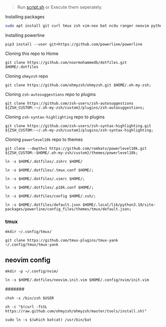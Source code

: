 
> Run [script.sh](./script.sh) or Execute them seperately. 




Installing packages
```bash
sudo apt install git curl tmux zsh vim-nox bat ncdu ranger neovim python3 python3-pip htop neofetch powerline ifstat nethogs exa
```
Installing powerline
```
pip3 install --user git+https://github.com/powerline/powerline
```
Cloning this repo to Home
```git
git clone https://github.com/noormohammedb/dotfiles.git $HOME/.dotfiles
```
Cloning `ohmyzsh` repo
```git
git clone https://github.com/ohmyzsh/ohmyzsh.git $HOME/.oh-my-zsh;
```
Cloning `zsh-autosuggestions` repo to plugins
```git
git clone https://github.com/zsh-users/zsh-autosuggestions ${ZSH_CUSTOM:-~/.oh-my-zsh/custom}/plugins/zsh-autosuggestions;
```
Cloning `zsh-syntax-highlighting` repo to plugins
```git
git clone https://github.com/zsh-users/zsh-syntax-highlighting.git ${ZSH_CUSTOM:-~/.oh-my-zsh/custom}/plugins/zsh-syntax-highlighting;
```
Cloning `powerlevel10k` repo to themes
```git
git clone --depth=1 https://github.com/romkatv/powerlevel10k.git ${ZSH_CUSTOM:-$HOME/.oh-my-zsh/custom}/themes/powerlevel10k;
```

```
ln -s $HOME/.dotfiles/.zshrc $HOME/
```
```
ln -s $HOME/.dotfiles/.tmux.conf $HOME/;
```
```
ln -s $HOME/.dotfiles/.vimrc $HOME/;
```
```
ln -s $HOME/.dotfiles/.p10k.conf $HOME/;
```
```
ln -s $HOME/.dotfiles/config $HOME/.ssh/;
```
```
ln -s $HOME/.dotfiles/default.json $HOME/.local/lib/python3.10/site-packages/powerline/config_files/themes/tmux/default.json;
```
### tmux
```
mkdir ~/.config/tmux/
```
```
git clone https://github.com/tmux-plugins/tmux-yank ~/.config/tmux/tmux-yank
```
## neovim config
```
mkdir -p ~/.config/nvim/
```
```
ln -s $HOME/.dotfiles/neovim.init.vim $HOME/.config/nvim/init.vim
```
#######
```
chsh -s /bin/zsh $USER
```
```
sh -c "$(curl -fsSL https://raw.github.com/ohmyzsh/ohmyzsh/master/tools/install.sh)"
```
```
sudo ln -s $(which batcat) /usr/bin/bat
```

